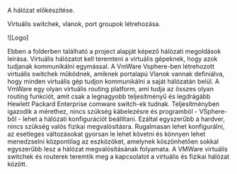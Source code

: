 A hálózat előkészítése. 

Virtuális switchek, vlanok, port groupok létrehozása.

![Logo]

Ebben a folderben található a project alapját képező hálózati megoldások leírása. Virtuális hálózatot kell teremteni a virtuális gépeknek, hogy azok tudjanak kommunikálni egymással. A VmWare Vsphere-ben létrehozott virtuális switchek működnek, amiknek portalapú Vlanok vannak definiálva, hogy minden virtuális gép tudjon kommunikálni a saját hálózatán belül. A VmWare egy olyan virtuális routing platform, ami tudja az összes olyan routing funkciót, amit csak a legnagyobb teljesítményű és legdrágább Hewlett Packard Enterprise comware switch-ek tudnak. Teljesítményben igazodik a mérethez, nincs szükség kábelezésre és programból - VSphere-ből - lehet a hálózati konfigurációt beállítani. Ezáltal egyszerűbb a hardver, nincs szükség valós fizikai megvalósításra. Rugalmasan lehet konfigurálni, az esetleges változásokat gyorsan le lehet követni és könnyen lehet menedzselni központilag az eszközöket, amelynek köszönhetően sokkal egyszerűbb lesz a hálózat megvalósításának folyamata. A VMWare virtuális switchek és routerek teremtik meg a kapcsolatot a virtuális és fizikai hálózat között.
